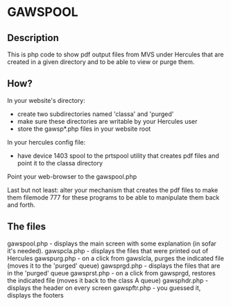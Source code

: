 # GAWSPOOL
## Description
This is php code to show pdf output files from MVS under Hercules that are created in a given directory and to be able to view or purge them.

## How?
In your website's directory:
- create two subdirectories named 'classa' and 'purged'
- make sure these directories are writable by your Hercules user
- store the gawsp*.php files in your website root

In your hercules config file: 
- have device 1403 spool to the prtspool utility that creates pdf files and point it to the classa directory

Point your web-browser to the gawspool.php 

Last but not least: alter your mechanism that creates the pdf files to make them filemode 777 for these programs to be able to manipulate them back and forth.

## The files ##
gawspool.php - displays the main screen with some explanation (in sofar it's needed).
gawspcla.php - displays the files that were printed out of Hercules
gawspurg.php - on a click from gawslcla, purges the indicated file (moves it to the 'purged' queue)
gawsprgd.php - displays the files that are in the 'purged' queue
gawsprst.php - on a click from gawsprgd, restores the indicated file (moves it back to the class A queue)
gawsphdr.php - displays the header on every screen
gawspftr.php - you guessed it, displays the footers

